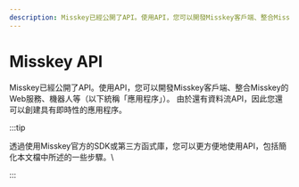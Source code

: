 ```yaml
---
description: Misskey已經公開了API。使用API，您可以開發Misskey客戶端、整合Misskey的Web服務、機器人等（以下統稱「應用程序」）。
---
```


# Misskey API

Misskey已經公開了API。使用API，您可以開發Misskey客戶端、整合Misskey的Web服務、機器人等（以下統稱「應用程序」）。
由於還有資料流API，因此您還可以創建具有即時性的應用程序。

:::tip

透過使用Misskey官方的SDK或第三方函式庫，您可以更方便地使用API​​，包括簡化本文檔中所述的一些步驟。\\

:::

<MkIndex />